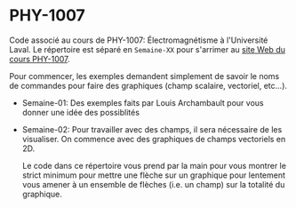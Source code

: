 # PHY-1007
Code associé au cours de PHY-1007: Électromagnétisme à l'Université Laval. Le répertoire est séparé en `Semaine-XX` pour s'arrimer au [site Web du cours PHY-1007](https://sitescours.monportail.ulaval.ca/ena/site/accueil?idSite=174289&idPage=4617116).

Pour commencer, les exemples demandent simplement de savoir le noms de commandes pour faire des graphiques (champ scalaire, vectoriel, etc...).

* Semaine-01: Des exemples faits par Louis Archambault pour vous donner une idée des possiblités
* Semaine-02: Pour travailler avec des champs, il sera nécessaire de les visualiser. On commence avec des graphiques de champs vectoriels en 2D.

  Le code dans ce répertoire vous prend par la main pour vous montrer le strict minimum pour mettre une flèche sur un graphique pour lentement vous amener à un ensemble de flèches (i.e. un champ) sur la totalité du graphique.
  
